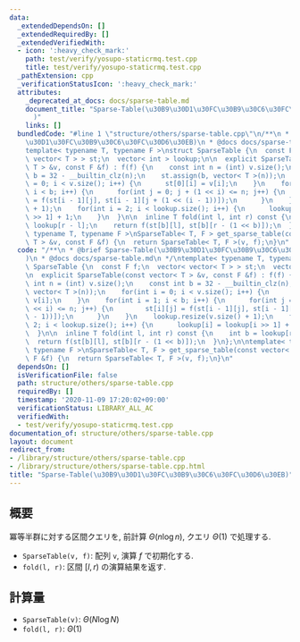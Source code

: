 ```yaml
---
data:
  _extendedDependsOn: []
  _extendedRequiredBy: []
  _extendedVerifiedWith:
  - icon: ':heavy_check_mark:'
    path: test/verify/yosupo-staticrmq.test.cpp
    title: test/verify/yosupo-staticrmq.test.cpp
  _pathExtension: cpp
  _verificationStatusIcon: ':heavy_check_mark:'
  attributes:
    _deprecated_at_docs: docs/sparse-table.md
    document_title: "Sparse-Table(\u30B9\u30D1\u30FC\u30B9\u30C6\u30FC\u30D6\u30EB\
      )"
    links: []
  bundledCode: "#line 1 \"structure/others/sparse-table.cpp\"\n/**\n * @brief Sparse-Table(\u30B9\
    \u30D1\u30FC\u30B9\u30C6\u30FC\u30D6\u30EB)\n * @docs docs/sparse-table.md\n */\n\
    template< typename T, typename F >\nstruct SparseTable {\n  const F f;\n  vector<\
    \ vector< T > > st;\n  vector< int > lookup;\n\n  explicit SparseTable(const vector<\
    \ T > &v, const F &f) : f(f) {\n    const int n = (int) v.size();\n    const int\
    \ b = 32 - __builtin_clz(n);\n    st.assign(b, vector< T >(n));\n    for(int i\
    \ = 0; i < v.size(); i++) {\n      st[0][i] = v[i];\n    }\n    for(int i = 1;\
    \ i < b; i++) {\n      for(int j = 0; j + (1 << i) <= n; j++) {\n        st[i][j]\
    \ = f(st[i - 1][j], st[i - 1][j + (1 << (i - 1))]);\n      }\n    }\n    lookup.resize(v.size()\
    \ + 1);\n    for(int i = 2; i < lookup.size(); i++) {\n      lookup[i] = lookup[i\
    \ >> 1] + 1;\n    }\n  }\n\n  inline T fold(int l, int r) const {\n    int b =\
    \ lookup[r - l];\n    return f(st[b][l], st[b][r - (1 << b)]);\n  }\n};\n\ntemplate<\
    \ typename T, typename F >\nSparseTable< T, F > get_sparse_table(const vector<\
    \ T > &v, const F &f) {\n  return SparseTable< T, F >(v, f);\n}\n"
  code: "/**\n * @brief Sparse-Table(\u30B9\u30D1\u30FC\u30B9\u30C6\u30FC\u30D6\u30EB\
    )\n * @docs docs/sparse-table.md\n */\ntemplate< typename T, typename F >\nstruct\
    \ SparseTable {\n  const F f;\n  vector< vector< T > > st;\n  vector< int > lookup;\n\
    \n  explicit SparseTable(const vector< T > &v, const F &f) : f(f) {\n    const\
    \ int n = (int) v.size();\n    const int b = 32 - __builtin_clz(n);\n    st.assign(b,\
    \ vector< T >(n));\n    for(int i = 0; i < v.size(); i++) {\n      st[0][i] =\
    \ v[i];\n    }\n    for(int i = 1; i < b; i++) {\n      for(int j = 0; j + (1\
    \ << i) <= n; j++) {\n        st[i][j] = f(st[i - 1][j], st[i - 1][j + (1 << (i\
    \ - 1))]);\n      }\n    }\n    lookup.resize(v.size() + 1);\n    for(int i =\
    \ 2; i < lookup.size(); i++) {\n      lookup[i] = lookup[i >> 1] + 1;\n    }\n\
    \  }\n\n  inline T fold(int l, int r) const {\n    int b = lookup[r - l];\n  \
    \  return f(st[b][l], st[b][r - (1 << b)]);\n  }\n};\n\ntemplate< typename T,\
    \ typename F >\nSparseTable< T, F > get_sparse_table(const vector< T > &v, const\
    \ F &f) {\n  return SparseTable< T, F >(v, f);\n}\n"
  dependsOn: []
  isVerificationFile: false
  path: structure/others/sparse-table.cpp
  requiredBy: []
  timestamp: '2020-11-09 17:20:02+09:00'
  verificationStatus: LIBRARY_ALL_AC
  verifiedWith:
  - test/verify/yosupo-staticrmq.test.cpp
documentation_of: structure/others/sparse-table.cpp
layout: document
redirect_from:
- /library/structure/others/sparse-table.cpp
- /library/structure/others/sparse-table.cpp.html
title: "Sparse-Table(\u30B9\u30D1\u30FC\u30B9\u30C6\u30FC\u30D6\u30EB)"
---
```

## 概要

冪等半群に対する区間クエリを, 前計算 $\Theta (n \log n)$, クエリ $\Theta (1)$ で処理する.

* `SparseTable(v, f)`: 配列 `v`, 演算 $f$ で初期化する.
* `fold(l, r)`: 区間 $[l, r)$ の演算結果を返す.

## 計算量

* `SparseTable(v)`: $\Theta (N \log N)$
* `fold(l, r)`: $\Theta (1)$
